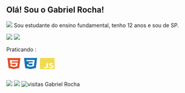 ## Olá! Sou o Gabriel Rocha!

  <p><img src="https://img.icons8.com/ios-glyphs/20/4a90e2/right3.png"/>  Sou estudante do ensino fundamental, tenho 12 anos e sou de SP. </p>


<div>
  <img height="180em" src="https://github-readme-stats.vercel.app/api?username=gabsrocha&show_icons=true&theme=nightowl&include_all_commits=true&count_private=true"/>
  <img height="180em" src="https://github-readme-stats.vercel.app/api/top-langs/?username=Gabrielrocha&hide=scss&layout=compact&langs+count=16&theme=nightowl"/>
</div>

<div style="display: inline_block">
  <p>Praticando : </p>
  
  <img align="center" alt="icone html" height="30" width="40" src="https://raw.githubusercontent.com/devicons/devicon/master/icons/html5/html5-plain.svg"/>
  <img align="center" alt="icone css3" height="30" width="40" src="https://raw.githubusercontent.com/devicons/devicon/master/icons/css3/css3-plain.svg"/>
  <img align="center" alt="icone javascript" height="30" width="40" src="https://raw.githubusercontent.com/devicons/devicon/master/icons/javascript/javascript-plain.svg"/>

</div>

##

<div>
  <a href="https://www.linkedin.com/in/gabriel-rocha-abb8221bb/"> <img src="https://img.shields.io/badge/-Linkedin-%230077B5?style=for-the-badge&logo=linkedin&logoColor=white"  target="_blank"></a>
  <a href="mailto:gabrielfrochaa@gmail.com"><img src="https://img.shields.io/badge/-Gmail-%23333?style=for-the-badge&logo=gmail&logoColor=white" target="_blank"></a> 
  <img height="25" width="130" src="https://komarev.com/ghpvc/?username=gabsrocha&color=green" alt="visitas Gabriel Rocha" /> 

</div>
